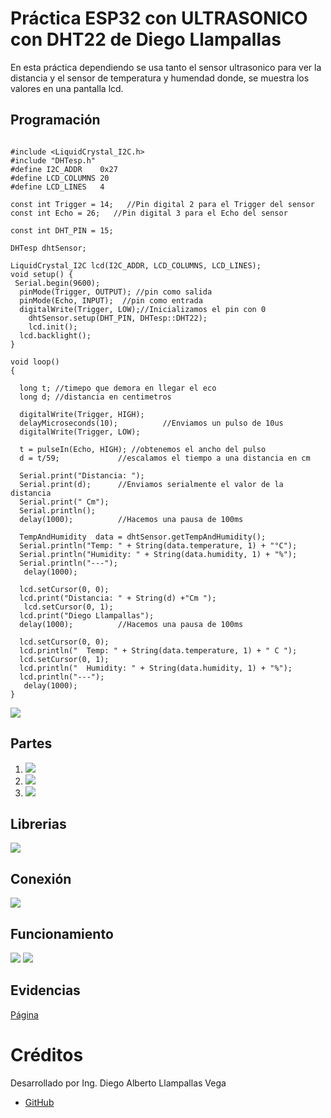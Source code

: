 # Práctica ESP32 con ULTRASONICO con DHT22 de Diego Llampallas

En esta práctica dependiendo se usa tanto el sensor ultrasonico para ver la distancia y el sensor de temperatura y humendad donde, se muestra los valores en una pantalla lcd.

## Programación

```

#include <LiquidCrystal_I2C.h>
#include "DHTesp.h"
#define I2C_ADDR    0x27
#define LCD_COLUMNS 20
#define LCD_LINES   4

const int Trigger = 14;   //Pin digital 2 para el Trigger del sensor
const int Echo = 26;   //Pin digital 3 para el Echo del sensor

const int DHT_PIN = 15;

DHTesp dhtSensor;

LiquidCrystal_I2C lcd(I2C_ADDR, LCD_COLUMNS, LCD_LINES);
void setup() {
 Serial.begin(9600);
  pinMode(Trigger, OUTPUT); //pin como salida
  pinMode(Echo, INPUT);  //pin como entrada
  digitalWrite(Trigger, LOW);//Inicializamos el pin con 0
    dhtSensor.setup(DHT_PIN, DHTesp::DHT22);
    lcd.init();
  lcd.backlight();
}

void loop()
{

  long t; //timepo que demora en llegar el eco
  long d; //distancia en centimetros

  digitalWrite(Trigger, HIGH);
  delayMicroseconds(10);          //Enviamos un pulso de 10us
  digitalWrite(Trigger, LOW);
  
  t = pulseIn(Echo, HIGH); //obtenemos el ancho del pulso
  d = t/59;             //escalamos el tiempo a una distancia en cm
  
  Serial.print("Distancia: ");
  Serial.print(d);      //Enviamos serialmente el valor de la distancia
  Serial.print(" Cm");
  Serial.println();
  delay(1000);          //Hacemos una pausa de 100ms

  TempAndHumidity  data = dhtSensor.getTempAndHumidity();
  Serial.println("Temp: " + String(data.temperature, 1) + "°C");
  Serial.println("Humidity: " + String(data.humidity, 1) + "%");
  Serial.println("---");
   delay(1000); 

  lcd.setCursor(0, 0);
  lcd.print("Distancia: " + String(d) +"Cm ");
   lcd.setCursor(0, 1);
  lcd.print("Diego Llampallas");
  delay(1000);          //Hacemos una pausa de 100ms
  
  lcd.setCursor(0, 0);
  lcd.println("  Temp: " + String(data.temperature, 1) + " C ");
  lcd.setCursor(0, 1);
  lcd.println("  Humidity: " + String(data.humidity, 1) + "%");
  lcd.println("---");
   delay(1000);  
}

```
![](https://github.com/DiegoLlampallas/ULTRASONICODHT22/blob/main/23.png?raw=true)

## Partes
1. ![](https://github.com/DiegoLlampallas/ULTRASONICODHT22/blob/main/24.png?raw=true)
2. ![](https://github.com/DiegoLlampallas/ULTRASONICODHT22/blob/main/25.png?raw=true)
3. ![](https://github.com/DiegoLlampallas/ULTRASONICODHT22/blob/main/26.png?raw=true)


## Librerias
![](https://github.com/DiegoLlampallas/ULTRASONICODHT22/blob/main/22.png?raw=true)

## Conexión

![](https://github.com/DiegoLlampallas/ULTRASONICODHT22/blob/main/27.png?raw=true)

## Funcionamiento

![](https://github.com/DiegoLlampallas/ULTRASONICODHT22/blob/main/28.png?raw=true)
![](https://github.com/DiegoLlampallas/ULTRASONICODHT22/blob/main/29.png?raw=true)
## Evidencias

[Página](https://wokwi.com/projects/367175632371544065)


# Créditos

Desarrollado por Ing. Diego Alberto Llampallas Vega

- [GitHub](https://github.com/DiegoLlampallas)